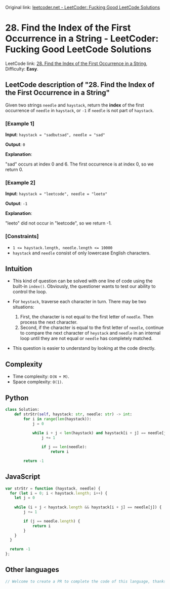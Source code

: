 Original link: [leetcoder.net - LeetCoder: Fucking Good LeetCode Solutions](https://leetcoder.net/en/leetcode/28-find-the-index-of-the-first-occurrence-in-a-string)

# 28. Find the Index of the First Occurrence in a String - LeetCoder: Fucking Good LeetCode Solutions

LeetCode link: [28. Find the Index of the First Occurrence in a String](https://leetcode.com/problems/find-the-index-of-the-first-occurrence-in-a-string), Difficulty: **Easy**.

## LeetCode description of "28. Find the Index of the First Occurrence in a String"

Given two strings `needle` and `haystack`, return the **index** of the first occurrence of `needle` in `haystack`, or `-1` if `needle` is not part of `haystack`.

### [Example 1]

**Input**: `haystack = "sadbutsad", needle = "sad"`

**Output**: `0`

**Explanation**: 

"sad" occurs at index 0 and 6.
The first occurrence is at index 0, so we return 0.

### [Example 2]

**Input**: `haystack = "leetcode", needle = "leeto"`

**Output**: `-1`

**Explanation**: 

"leeto" did not occur in "leetcode", so we return -1.

### [Constraints]

- `1 <= haystack.length, needle.length <= 10000`
- `haystack` and `needle` consist of only lowercase English characters.

## Intuition

- This kind of question can be solved with one line of code using the built-in `index()`. Obviously, the questioner wants to test our ability to control the loop.

- For `heystack`, traverse each character in turn. There may be two situations:
    1. First, the character is not equal to the first letter of `needle`. Then process the next character.
    2. Second, if the character is equal to the first letter of `needle`, continue to compare the next character of `heystack` and `needle` in an internal loop until they are not equal or `needle` has completely matched.

- This question is easier to understand by looking at the code directly.

## Complexity

- Time complexity: `O(N + M)`.
- Space complexity: `O(1)`.

## Python

```python
class Solution:
    def strStr(self, haystack: str, needle: str) -> int:
        for i in range(len(haystack)):
            j = 0
            
            while i + j < len(haystack) and haystack[i + j] == needle[j]:
                j += 1

                if j == len(needle):
                    return i

        return -1
```

## JavaScript

```javascript
var strStr = function (haystack, needle) {
  for (let i = 0; i < haystack.length; i++) {
    let j = 0
            
    while (i + j < haystack.length && haystack[i + j] == needle[j]) {
        j += 1

        if (j == needle.length) {
            return i
        }
    }
  }

  return -1
};
```

## Other languages

```java
// Welcome to create a PR to complete the code of this language, thanks!
```

